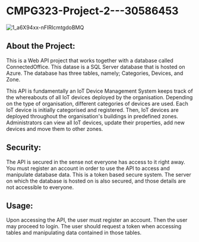 # CMPG323-Project-2---30586453

![1_a6X94xx-nFIRIcmtgdoBMQ](https://user-images.githubusercontent.com/84228144/188482036-b9c38f43-f68c-4432-9fa4-cc971bc09025.gif)


## About the Project:
This is a Web API project that works together with a database called ConnectedOffice. This datase is a SQL Server database that is hosted on Azure. The database has three tables, namely; Categories, Devices, and Zone. 

This API is fundamentally an IoT Device Management System keeps track of the whereabouts of all IoT devices deployed by the organisation. Depending on the type of organisation, different categories of devices are used. Each IoT device is initially categorised and registered. Then, IoT devices are deployed throughout the organisation's buildings in predefined zones. Administrators can view all IoT devices, update their properties, add new devices and move them to other zones.  

## Security:
The API is secured in the sense not everyone has access to it right away. You must register an account in order to use the API to access and manipulate database data. This is a token based secure system. The server on which the database is hosted on is also secured, and those details are not accessible to everyone.

## Usage:
Upon accessing the API, the user must register an account. Then the user may proceed to login. The user should request a token when accessing tables and manipulating data contained in those tables.
